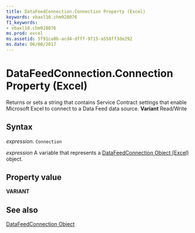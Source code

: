 ```yaml
---
title: DataFeedConnection.Connection Property (Excel)
keywords: vbaxl10.chm928076
f1_keywords:
- vbaxl10.chm928076
ms.prod: excel
ms.assetid: 5f91ca8b-acd4-dfff-9715-a558ff3de292
ms.date: 06/08/2017
---
```



# DataFeedConnection.Connection Property (Excel)

Returns or sets a string that contains Service Contract settings that enable Microsoft Excel to connect to a Data Feed data source.  **Variant** Read/Write


## Syntax

 _expression_. `Connection`

 _expression_ A variable that represents a [DataFeedConnection Object (Excel)](Excel.datafeedconnection.md) object.


## Property value

 **VARIANT**


## See also



[DataFeedConnection Object](Excel.datafeedconnection.md)

